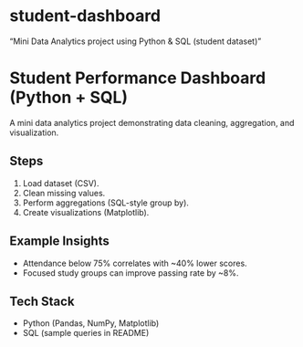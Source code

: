 # student-dashboard
“Mini Data Analytics project using Python &amp; SQL (student dataset)”
# Student Performance Dashboard (Python + SQL)

A mini data analytics project demonstrating data cleaning, aggregation, and visualization.

## Steps
1. Load dataset (CSV).
2. Clean missing values.
3. Perform aggregations (SQL-style group by).
4. Create visualizations (Matplotlib).

## Example Insights
- Attendance below 75% correlates with ~40% lower scores.
- Focused study groups can improve passing rate by ~8%.

## Tech Stack
- Python (Pandas, NumPy, Matplotlib)
- SQL (sample queries in README)
